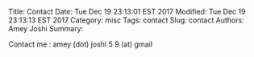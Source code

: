 Title: Contact
Date: Tue Dec 19 23:13:01 EST 2017
Modified: Tue Dec 19 23:13:13 EST 2017
Category: misc
Tags: contact
Slug: contact
Authors: Amey Joshi
Summary: 

Contact me : amey (dot) joshi 5 9 (at) gmail 
